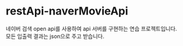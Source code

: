 # restApi-naverMovieApi

네이버 검색 open api를 사용하여 api 서버를 구현하는 연습 프로젝트입니다.   
모든 입출력 결과는 json으로 주고 받습니다.
